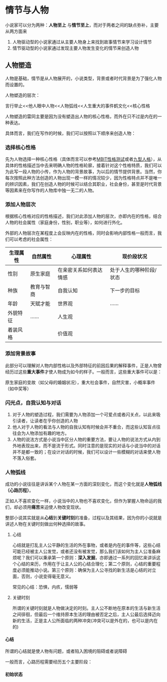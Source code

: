 # 情节与人物

小说家可以分为两种：**人物至上** 与**情节至上**，而对于两者之间的缺点弥补，主要从两方面来

1. 人物驱动型的小说家通过从主要人物身上来找到故事情节来学习设计情节
2. 情节驱动型的小说家通过发现主要人物发生变化的情节来创造人物

## 人物塑造

人物是基础，情节是从人物展开的，小说类型，背景或者时代背景是为了强化人物而设置的。

人物塑造的层次：

言行举止<<他人眼中人物<<人物弧线<<人生重大的事件鹤文化<<核心性格

人物塑造的雷同主要是因为没有塑造出人物的核心性格，而外在只不过是内在的一种表达。

具体而言，我们在写作的时候，我们可以按照以下顺序来创造人物：

### 选择核心性格

先为人物选择一种核心性格（具体而言可以参考[MBIT性格测试](https://baike.baidu.com/item/MBTI%E8%81%8C%E4%B8%9A%E6%80%A7%E6%A0%BC%E6%B5%8B%E8%AF%95/4857890)或者[九型人格](https://baike.baidu.com/item/%E4%B9%9D%E5%9E%8B%E4%BA%BA%E6%A0%BC/9222652?fr=aladdin)），从具体的性格描述当中去来明确人物的性格轮廓，接着针对这个性格特质，我们可以为此写一段人物的小传，作为人物的背景故事，为以后的情节提供背景。当然，你每次按照此种方法创造的人物出现一模一样的情况较少，因为性格特点并不是唯一的辨识因素，我们在创造人物的时候可以结合其职业，社会身份，甚至是时代背景等因素来在你写作的人物库中独一无二的人物。

### 添加人物层次

根据核心性格对应的性格描述，我们对此添加人物的层次，亦即内在的性格，结合人物的社会属性（家庭身份，性别，职业等），如何进行外化。

外部的人物层次在某程度上会反映内在的性格，同时会影响内部性格一般而言，我们可以考虑的社会属性：

| 生理属性 | 自然属性  | 心理属性        | 现价段状况        |
| ---- | ----- | ----------- | ------------ |
| 性别   | 原生家庭  | 在亲密关系如何表达情感 | 处于人生的哪种阶段/状态 |
| 种族   | 教育与智商 | 自我认知        | 下一步的目标       |
| 年龄   | 天赋才能  | 世界观         | ……           |
| 外貌特征 | ……    | 人生观         |              |
| 着装风格 |       | 价值观         |              |

### 添加背景故事

此部分可以理解对人物内部性格以及外部特征的前因后果的解释事件，正是人物曾经历过这些**重大事件**才使人物成为如今的样子。一般而言，这些重大事件可以是：

原生家庭的变故（如父母的婚姻状况），重大社会事件，自然灾害，小概率事件（如中奖等）

### 闪光点，自我认知与对话

1. 对于人物的塑造过程，我们需要为人物添加一个可爱点或者闪关点，以此来吸引读者，让读者在乎你创造的人物
2. 他人对于人物的看法与人物的自我认知有时候会并不重合，而这些认知盲点往往会为人物添加有趣的地方。
3. 人物的说法方式是小说当中区分人物的重要方法，要让人物的说法方式从内到外地表现出来，而不是流于形式。同时注意的是现实的对话与小说当中的对话并不是都一致的；在设计对话的时候，我们可以设计一些模糊的对话来使人物不落入俗套。

### 人物弧线

成功的小说往往是讲诉某个人物在某一方面的深刻变化，而这个变化就是**人物弧线（心路历程）**。

正如人不喜欢变化一样，小说当中的人物也不喜欢变化，但作为掌握人物命运的我们，却必须用**痛苦**来迫使人物改变现状。

整部小说其实就是从**心结**到**关键时刻**的准备，过程以及其结果，因为你的小说就是讲述人物在关键时刻做出何种选择的故事。

1. 心结

   心结就是打乱主人公平静的生活的外在事物，或者是内在的事件等，这些心结可能已经被主人公发觉，或者还没有被发觉，那么我们该如何为主人公准备麻烦呢？我们可以秉承第一个原则：**深入发掘**，亦即通过一系列的回忆来讲诉这个心结的来历，作用在于让主人公的心结合理化；第二个原则，心结的重要程度必须能推动小说。第三个原则：确保为主人公寻找的新生活是心结的对立面，否则，小说变得毫无意义。

   常见的心结：恐惧，内疚，懦弱等

2. 关键时刻

   所谓的关键时刻就是人物做决定的时刻。主人公不断地在原本的生活与新生活之间徘徊，但最后一个维持原本生活的理由被否定之后，主人公最后选择迈向新的生活，正是主人公所面临的两种冲突(冲突可以是外在的，也可以是内在的)​

#### 心结

所谓的心结就是使人物有问题，或者陷入困境的阻碍或者说障碍

一般而言，心路历程需要经历五个主要阶段：

#### 初始状态
